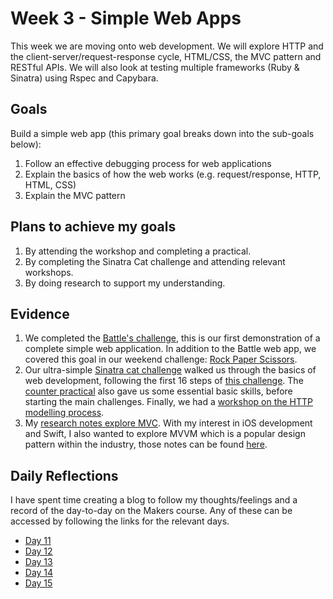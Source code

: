 # Week 3 - Simple Web Apps
This week we are moving onto web development. We will explore HTTP and the client-server/request-response cycle, HTML/CSS, the MVC pattern and RESTful APIs. We will also look at testing multiple frameworks (Ruby & Sinatra) using Rspec and Capybara.

## Goals
Build a simple web app (this primary goal breaks down into the sub-goals below):
  1. Follow an effective debugging process for web applications
  2. Explain the basics of how the web works (e.g. request/response, HTTP, HTML, CSS)
  3. Explain the MVC pattern

## Plans to achieve my goals
  1. By attending the workshop and completing a practical.
  2. By completing the Sinatra Cat challenge and attending relevant workshops.
  3. By doing research to support my understanding.

## Evidence
1. We completed the [Battle's challenge](https://github.com/adamwoodcock98/battle), this is our first demonstration of a complete simple web application. In addition to the Battle web app, we covered this goal in our weekend challenge: [Rock Paper Scissors](https://github.com/adamwoodcock98/rps-challenge).
2. Our ultra-simple [Sinatra cat challenge](https://github.com/adamwoodcock98/sinatra-cat) walked us through the basics of web development, following the first 16 steps of [this challenge](https://github.com/makersacademy/course/tree/main/intro_to_the_web). The [counter practical](https://github.com/makersacademy/count-sinatra) also gave us some essential basic skills, before starting the main challenges. Finally, we had a [workshop on the HTTP modelling process](https://github.com/adamwoodcock98/MakersPortfolio/blob/main/Evidence/Process%20Modelling%20Workshop%20-%208th%20March%202022.md).
3. My [research notes explore MVC](https://github.com/adamwoodcock98/MakersPortfolio/blob/main/Evidence/Model-View-Controller%20(MVC).md). With my interest in iOS development and Swift, I also wanted to explore MVVM which is a popular design pattern within the industry, those notes can be found [here](https://github.com/adamwoodcock98/MakersPortfolio/blob/main/Evidence/Model-View-ViewModel%20(MVVM).md).

## Daily Reflections
I have spent time creating a blog to follow my thoughts/feelings and a record of the day-to-day on the Makers course. Any of these can be accessed by following the links for the relevant days.
* [Day 11](https://medium.com/@adam.woodcock98/did-you-get-my-request-makers-day-11-872dd45c8d26)
* [Day 12](https://medium.com/@adam.woodcock98/capybara-i-choose-you-43ad4fd1de16)
* [Day 13](https://medium.com/@adam.woodcock98/htm-hell-makers-day-13-38912e0e3bab)
* [Day 14](https://medium.com/@adam.woodcock98/whos-turn-is-it-ef0d790f290b)
* [Day 15](https://medium.com/@adam.woodcock98/lonely-hears-space-voyager-mak-b1e2615a181d)

